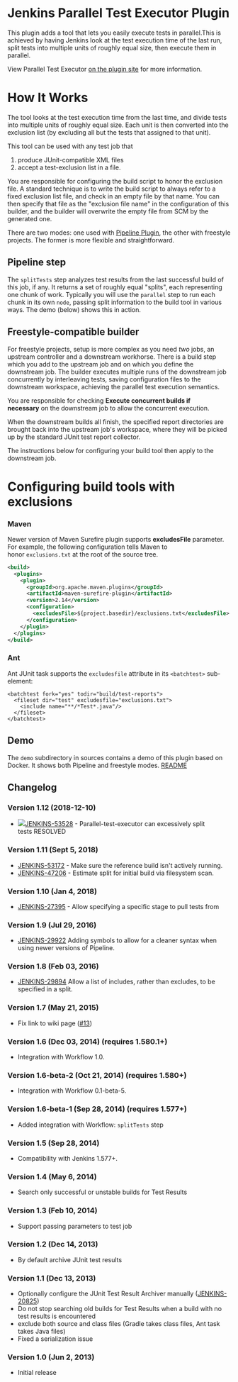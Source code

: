 # Jenkins Parallel Test Executor Plugin

This plugin adds a tool that lets you easily execute tests in parallel.This is achieved by having Jenkins look at the test execution time of the last run, split tests into multiple units of roughly equal size, then execute them in parallel.

View Parallel Test Executor [on the plugin site](https://plugins.jenkins.io/parallel-test-executor) for more information.

How It Works
============

The tool looks at the test execution time from the last time, and divide tests into multiple units of roughly equal size. Each unit is then converted into the exclusion list (by excluding all but the tests that assigned to that unit).

This tool can be used with any test job that

1.  produce JUnit-compatible XML files
2.  accept a test-exclusion list in a file.

You are responsible for configuring the build script to honor the exclusion file. A standard technique is to write the build script to always refer to a fixed exclusion list file, and check in an empty file by that name. You can then specify that file as the "exclusion file name" in the configuration of this builder, and the builder will overwrite the empty file from SCM by the generated one.

There are two modes: one used with [Pipeline Plugin](https://wiki.jenkins.io/display/JENKINS/Pipeline+Plugin), the other with freestyle projects. The former is more flexible and straightforward.

Pipeline step
-------------

The `splitTests` step analyzes test results from the last successful build of this job, if any. It returns a set of roughly equal "splits", each representing one chunk of work. Typically you will use the `parallel` step to run each chunk in its own `node`, passing split information to the build tool in various ways. The demo (below) shows this in action.

Freestyle-compatible builder
----------------------------

For freestyle projects, setup is more complex as you need *two* jobs, an upstream controller and a downstream workhorse. There is a build step which you add to the upstream job and on which you define the downstream job. The builder executes multiple runs of the downstream job concurrently by interleaving tests, saving configuration files to the downstream workspace, achieving the parallel test execution semantics.

You are responsible for checking **Execute concurrent builds if necessary** on the downstream job to allow the concurrent execution.

When the downstream builds all finish, the specified report directories are brought back into the upstream job's workspace, where they will be picked up by the standard JUnit test report collector.

The instructions below for configuring your build tool then apply to the downstream job.

Configuring build tools with exclusions
=======================================

### Maven

Newer version of Maven Surefire plugin supports **excludesFile** parameter. For example, the following configuration tells Maven to honor `exclusions.txt` at the root of the source tree.

```xml
<build>
  <plugins>
    <plugin>
      <groupId>org.apache.maven.plugins</groupId>
      <artifactId>maven-surefire-plugin</artifactId>
      <version>2.14</version>
      <configuration>
        <excludesFile>${project.basedir}/exclusions.txt</excludesFile>
      </configuration>
    </plugin>
  </plugins>
</build>
```

### Ant

Ant JUnit task supports the `excludesfile` attribute in its `<batchtest>` sub-element:

```
<batchtest fork="yes" todir="build/test-reports">
  <fileset dir="test" excludesfile="exclusions.txt">
    <include name="**/*Test*.java"/>
  </fileset>
</batchtest>
```

## Demo

The `demo` subdirectory in sources contains a demo of this plugin based on Docker. It shows both Pipeline and freestyle modes. [README](https://github.com/jenkinsci/parallel-test-executor-plugin/blob/master/demo/README.md)

## Changelog

### Version 1.12 (2018-12-10)

-   [![](https://issues.jenkins-ci.org/secure/viewavatar?size=xsmall&avatarId=14673&avatarType=issuetype)JENKINS-53528](https://issues.jenkins-ci.org/browse/JENKINS-53528) - Parallel-test-executor can excessively split tests RESOLVED

### Version 1.11 (Sept 5, 2018)

-   [JENKINS-53172](https://issues.jenkins-ci.org/browse/JENKINS-53172) - Make sure the reference build isn't actively running.
-   [JENKINS-47206](https://issues.jenkins-ci.org/browse/JENKINS-47206) - Estimate split for initial build via filesystem scan.

### Version 1.10 (Jan 4, 2018)

-   [JENKINS-27395](https://issues.jenkins-ci.org/browse/JENKINS-27395) - Allow specifying a specific stage to pull tests from

### Version 1.9 (Jul 29, 2016)

-   [JENKINS-29922](https://issues.jenkins-ci.org/browse/JENKINS-29922) Adding symbols to allow for a cleaner syntax when using newer versions of Pipeline.

### Version 1.8 (Feb 03, 2016)

-   [JENKINS-29894](https://issues.jenkins-ci.org/browse/JENKINS-29894) Allow a list of includes, rather than excludes, to be specified in a split.

### Version 1.7 (May 21, 2015)

-   Fix link to wiki page ([#13](https://github.com/jenkinsci/parallel-test-executor-plugin/pull/13))

### Version 1.6 (Dec 03, 2014) (requires 1.580.1+)

-   Integration with Workflow 1.0.

### Version 1.6-beta-2 (Oct 21, 2014) (requires 1.580+)

-   Integration with Workflow 0.1-beta-5.

### Version 1.6-beta-1 (Sep 28, 2014) (requires 1.577+)

-   Added integration with Workflow: `splitTests` step

### Version 1.5 (Sep 28, 2014)

-   Compatibility with Jenkins 1.577+.

### Version 1.4 (May 6, 2014)

-   Search only successful or unstable builds for Test Results

### Version 1.3 (Feb 10, 2014)

-   Support passing parameters to test job

### Version 1.2 (Dec 14, 2013)

-   By default archive JUnit test results

### Version 1.1 (Dec 13, 2013)

-   Optionally configure the JUnit Test Result Archiver manually ([JENKINS-20825](https://issues.jenkins-ci.org/browse/JENKINS-20825))
-   Do not stop searching old builds for Test Results when a build with no test results is encountered
-   exclude both source and class files (Gradle takes class files, Ant <junit> task takes Java files)
-   Fixed a serialization issue

### Version 1.0 (Jun 2, 2013)

-   Initial release
